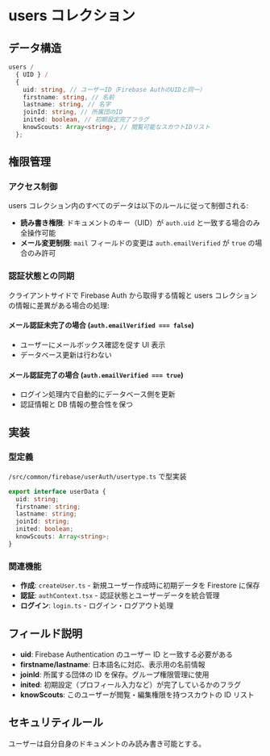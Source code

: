 # users コレクション

## データ構造

```typescript
users /
  { UID } /
  {
    uid: string, // ユーザーID（Firebase AuthのUIDと同一）
    firstname: string, // 名前
    lastname: string, // 名字
    joinId: string, // 所属団のID
    inited: boolean, // 初期設定完了フラグ
    knowScouts: Array<string>, // 閲覧可能なスカウトIDリスト
  };
```

## 権限管理

### アクセス制御

users コレクション内のすべてのデータは以下のルールに従って制御される:

- **読み書き権限**: ドキュメントのキー（UID）が `auth.uid` と一致する場合のみ全操作可能
- **メール変更制限**: `mail` フィールドの変更は `auth.emailVerified` が `true` の場合のみ許可

### 認証状態との同期

クライアントサイドで Firebase Auth から取得する情報と users コレクションの情報に差異がある場合の処理:

#### メール認証未完了の場合 (`auth.emailVerified === false`)

- ユーザーにメールボックス確認を促す UI 表示
- データベース更新は行わない

#### メール認証完了の場合 (`auth.emailVerified === true`)

- ログイン処理内で自動的にデータベース側を更新
- 認証情報と DB 情報の整合性を保つ

## 実装

### 型定義

`/src/common/firebase/userAuth/usertype.ts` で型実装

```typescript
export interface userData {
  uid: string;
  firstname: string;
  lastname: string;
  joinId: string;
  inited: boolean;
  knowScouts: Array<string>;
}
```

### 関連機能

- **作成**: `createUser.ts` - 新規ユーザー作成時に初期データを Firestore に保存
- **認証**: `authContext.tsx` - 認証状態とユーザーデータを統合管理
- **ログイン**: `login.ts` - ログイン・ログアウト処理

## フィールド説明

- **uid**: Firebase Authentication のユーザー ID と一致する必要がある
- **firstname/lastname**: 日本語名に対応、表示用の名前情報
- **joinId**: 所属する団体の ID を保存。グループ権限管理に使用
- **inited**: 初期設定（プロフィール入力など）が完了しているかのフラグ
- **knowScouts**: このユーザーが閲覧・編集権限を持つスカウトの ID リスト

## セキュリティルール

ユーザーは自分自身のドキュメントのみ読み書き可能とする。

